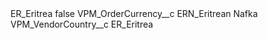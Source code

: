 <?xml version="1.0" encoding="UTF-8"?>
<CustomMetadata xmlns="http://soap.sforce.com/2006/04/metadata" xmlns:xsi="http://www.w3.org/2001/XMLSchema-instance" xmlns:xsd="http://www.w3.org/2001/XMLSchema">
    <label>ER_Eritrea</label>
    <protected>false</protected>
    <values>
        <field>VPM_OrderCurrency__c</field>
        <value xsi:type="xsd:string">ERN_Eritrean Nafka</value>
    </values>
    <values>
        <field>VPM_VendorCountry__c</field>
        <value xsi:type="xsd:string">ER_Eritrea</value>
    </values>
</CustomMetadata>
